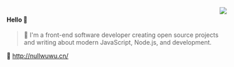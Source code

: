 <img align="right" src="https://github-readme-stats.vercel.app/api?username=justwink&show_icons=true&icon_color=805AD5&text_color=718096&bg_color=ffffff&hide_title=true" />

#### Hello 👏

> 💬 I'm a front-end software developer creating open source projects and writing about modern JavaScript, Node.js, and development.

🔗 http://nullwuwu.cn/


<!--
**justwink/justwink** is a ✨ _special_ ✨ repository because its `README.md` (this file) appears on your GitHub profile.

Here are some ideas to get you started:

- 🔭 I’m currently working on ...
- 🌱 I’m currently learning ...
- 👯 I’m looking to collaborate on ...
- 🤔 I’m looking for help with ...
- 💬 Ask me about ...
- 📫 How to reach me: ...
- 😄 Pronouns: ...
- ⚡ Fun fact: ...
-->
